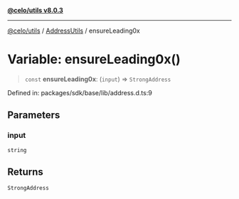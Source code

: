 [**@celo/utils v8.0.3**](../../../../README.md)

***

[@celo/utils](../../../../README.md) / [AddressUtils](../README.md) / ensureLeading0x

# Variable: ensureLeading0x()

> `const` **ensureLeading0x**: (`input`) => `StrongAddress`

Defined in: packages/sdk/base/lib/address.d.ts:9

## Parameters

### input

`string`

## Returns

`StrongAddress`
